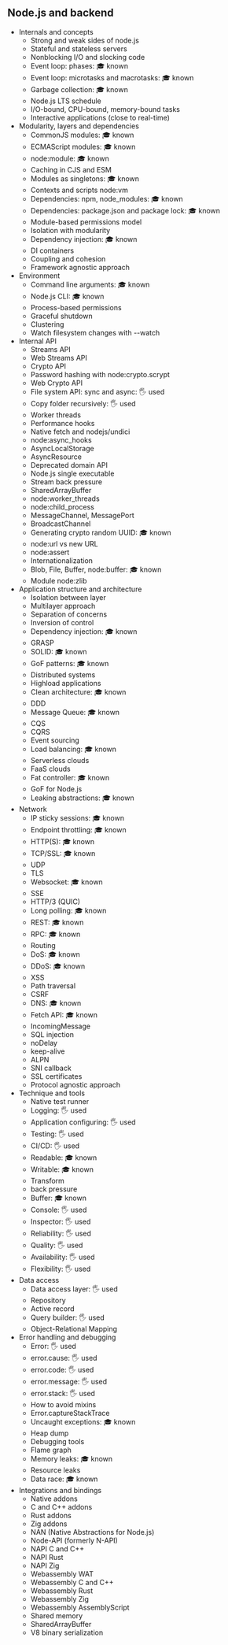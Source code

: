 ## Node.js and backend

-   Internals and concepts
    -   Strong and weak sides of node.js
    -   Stateful and stateless servers
    -   Nonblocking I/O and slocking code
    -   Event loop: phases: 🎓 known
    -   Event loop: microtasks and macrotasks: 🎓 known
    -   Garbage collection: 🎓 known
    -   Node.js LTS schedule
    -   I/O-bound, CPU-bound, memory-bound tasks
    -   Interactive applications (close to real-time)
-   Modularity, layers and dependencies
    -   CommonJS modules: 🎓 known
    -   ECMAScript modules: 🎓 known
    -   node:module: 🎓 known
    -   Caching in CJS and ESM
    -   Modules as singletons: 🎓 known
    -   Contexts and scripts node:vm
    -   Dependencies: npm, node_modules: 🎓 known
    -   Dependencies: package.json and package lock: 🎓 known
    -   Module-based permissions model
    -   Isolation with modularity
    -   Dependency injection: 🎓 known
    -   DI containers
    -   Coupling and cohesion
    -   Framework agnostic approach
-   Environment
    -   Command line arguments: 🎓 known
    -   Node.js CLI: 🎓 known
    -   Process-based permissions
    -   Graceful shutdown
    -   Clustering
    -   Watch filesystem changes with --watch
-   Internal API
    -   Streams API
    -   Web Streams API
    -   Crypto API
    -   Password hashing with node:crypto.scrypt
    -   Web Crypto API
    -   File system API: sync and async: 🖐️ used
    -   Copy folder recursively: 🖐️ used
    -   Worker threads
    -   Performance hooks
    -   Native fetch and nodejs/undici
    -   node:async_hooks
    -   AsyncLocalStorage
    -   AsyncResource
    -   Deprecated domain API
    -   Node.js single executable
    -   Stream back pressure
    -   SharedArrayBuffer
    -   node:worker_threads
    -   node:child_process
    -   MessageChannel, MessagePort
    -   BroadcastChannel
    -   Generating crypto random UUID: 🎓 known
    -   node:url vs new URL
    -   node:assert
    -   Internationalization
    -   Blob, File, Buffer, node:buffer: 🎓 known
    -   Module node:zlib
-   Application structure and architecture
    -   Isolation between layer
    -   Multilayer approach
    -   Separation of concerns
    -   Inversion of control
    -   Dependency injection: 🎓 known
    -   GRASP
    -   SOLID: 🎓 known
    -   GoF patterns: 🎓 known
    -   Distributed systems
    -   Highload applications
    -   Clean architecture: 🎓 known
    -   DDD
    -   Message Queue: 🎓 known
    -   CQS
    -   CQRS
    -   Event sourcing
    -   Load balancing: 🎓 known
    -   Serverless clouds
    -   FaaS clouds
    -   Fat controller: 🎓 known
    -   GoF for Node.js
    -   Leaking abstractions: 🎓 known
-   Network
    -   IP sticky sessions: 🎓 known
    -   Endpoint throttling: 🎓 known
    -   HTTP(S): 🎓 known
    -   TCP/SSL: 🎓 known
    -   UDP
    -   TLS
    -   Websocket: 🎓 known
    -   SSE
    -   HTTP/3 (QUIC)
    -   Long polling: 🎓 known
    -   REST: 🎓 known
    -   RPC: 🎓 known
    -   Routing
    -   DoS: 🎓 known
    -   DDoS: 🎓 known
    -   XSS
    -   Path traversal
    -   CSRF
    -   DNS: 🎓 known
    -   Fetch API: 🎓 known
    -   IncomingMessage
    -   SQL injection
    -   noDelay
    -   keep-alive
    -   ALPN
    -   SNI callback
    -   SSL certificates
    -   Protocol agnostic approach
-   Technique and tools
    -   Native test runner
    -   Logging: 🖐️ used
    -   Application configuring: 🖐️ used
    -   Testing: 🖐️ used
    -   CI/CD: 🖐️ used
    -   Readable: 🎓 known
    -   Writable: 🎓 known
    -   Transform
    -   back pressure
    -   Buffer: 🎓 known
    -   Console: 🖐️ used
    -   Inspector: 🖐️ used
    -   Reliability: 🖐️ used
    -   Quality: 🖐️ used
    -   Availability: 🖐️ used
    -   Flexibility: 🖐️ used
-   Data access
    -   Data access layer: 🖐️ used
    -   Repository
    -   Active record
    -   Query builder: 🖐️ used
    -   Object-Relational Mapping
-   Error handling and debugging
    -   Error: 🖐️ used
    -   error.cause: 🖐️ used
    -   error.code: 🖐️ used
    -   error.message: 🖐️ used
    -   error.stack: 🖐️ used
    -   How to avoid mixins
    -   Error.captureStackTrace
    -   Uncaught exceptions: 🎓 known
    -   Heap dump
    -   Debugging tools
    -   Flame graph
    -   Memory leaks: 🎓 known
    -   Resource leaks
    -   Data race: 🎓 known
-   Integrations and bindings
    -   Native addons
    -   C and C++ addons
    -   Rust addons
    -   Zig addons
    -   NAN (Native Abstractions for Node.js)
    -   Node-API (formerly N-API)
    -   NAPI C and C++
    -   NAPI Rust
    -   NAPI Zig
    -   Webassembly WAT
    -   Webassembly C and C++
    -   Webassembly Rust
    -   Webassembly Zig
    -   Webassembly AssemblyScript
    -   Shared memory
    -   SharedArrayBuffer
    -   V8 binary serialization

